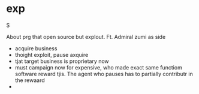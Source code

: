  # exp
 
S

About prg that open source but explout. Ft. Admiral zumi as side

- acquire business
- thoight exploit, pause axquire
- tjat target business is proprietary now
- must campaign now for expensive, who made exact same functiom software reward tjis. The agent who pauses has to partially contributr in the rewaard
- 
